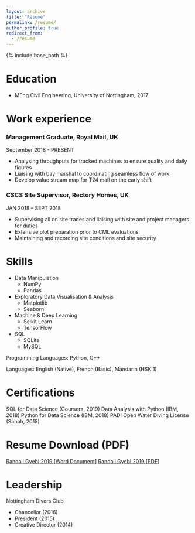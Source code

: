 ```yaml
---
layout: archive
title: "Resume"
permalink: /resume/
author_profile: true
redirect_from:
  - /resume
---
```


{% include base_path %}

Education
======
* MEng Civil Engineering, University of Nottingham, 2017 

Work experience
======
### Management Graduate, Royal Mail, UK
September 2018 - PRESENT
  * Analysing throughputs for tracked machines to ensure quality and daily figures
  * Liaising with bay marshal to coordinating seamless flow of work
  * Develop value stream map for T24 mail on the early shift

### CSCS Site Supervisor, Rectory Homes, UK 
JAN 2018 – SEPT 2018
  * Supervising all on site trades and liaising with site and project managers for duties
  * Extensive plot preparation prior to CML evaluations
  * Maintaining and recording site conditions and site security
  
Skills
======
* Data Manipulation
  * NumPy 
  * Pandas
* Exploratory Data Visualisation & Analysis
  * Matplotlib
  * Seaborn
* Machine & Deep Learning
  * Scikit Learn
  * TensorFlow
* SQL
  * SQLite
  * MySQL

Programming Languages: Python, C++ 

Languages: English (Native), French (Basic), Mandarin (HSK 1)


Certifications
======
SQL for Data Science (Coursera, 2019)
Data Analysis with Python (IBM, 2018)
Python for Data Science (IBM, 2018)
PADI Open Water Diving License (Sabah, 2015)


Resume Download (PDF)
======
<a href="https://github.com/randallgyebi/randallgyebi.github.io/blob/master/files/Randall%20Gyebi%20CV%20190402%20CS.docx?raw=true" >Randall Gyebi 2019 [Word Document]</a>
<a href="Randall Gyebi CV 190402 CS.docx" download>Randall Gyebi 2019 [PDF]</a>
  
  
Leadership
======
Nottingham Divers Club 
  * Chancellor (2016)
  * President (2015)
  * Creative Director (2014)


